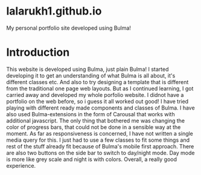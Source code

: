 # lalarukh1.github.io
My personal portfolio site developed using Bulma!
<h1> Introduction </h1>
<p> This website is developed using Bulma, just plain Bulma! 
I started developing it to get an understanding of what Bulma is all about, 
it's different classes etc. And also to try designing a template that is different from the traditional one page web layouts. 
But as I continued learning, I got carried away and developed my whole porfolio website. I didnot have a portfolio on the web before, 
so i guess it all worked out good!
I have tried playing with different ready made components and classes of Bulma. I have also used Bulma-extensions in the form of Carousal 
that works with additional javascript. The only thing that bothered me was changing the color of progress bars, that could not be done in a 
sensible way at the moment.
As far as responsiveness is concerned, I have not written a single media query for this. I just had to use a few 
classes to fit some things and rest of the stuff already fit because of Bulma's mobile first approach.
There  are also two buttons on the side bar to switch to day/night mode. Day mode is more like grey scale and night is with colors. 
Overall, a really good experience.
